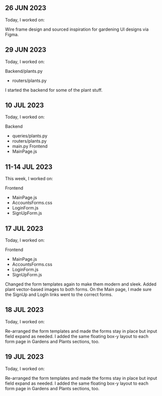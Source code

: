 ## 26 JUN 2023
Today, I worked on:

Wire frame design and sourced inspiration for gardening UI designs via Figma.

## 29 JUN 2023
Today, I worked on:

Backend/plants.py
* routers/plants.py

I started the backend for some of the plant stuff.

## 10 JUL 2023
Today, I worked on:

Backend
* queries/plants.py
* routers/plants.py
* main.py
Frontend
* MainPage.js

## 11-14 JUL 2023
This week, I worked on:

Frontend
* MainPage.js
* AccountsForms.css
* LoginForm.js
* SignUpForm.js

## 17 JUL 2023
Today, I worked on:

Frontend
* MainPage.js
* AccountsForms.css
* LoginForm.js
* SignUpForm.js

Changed the form templates again to make them modern and sleek. Added plant vector-based images to both forms. On the Main page, I made sure the SignUp and LogIn links went to the correct forms.

## 18 JUL 2023
Today, I worked on:

Re-arranged the form templates and made the forms stay in place but input field expand as needed. I added the same floating box-y layout to each form page in Gardens and Plants sections, too.

## 19 JUL 2023
Today, I worked on:

Re-arranged the form templates and made the forms stay in place but input field expand as needed. I added the same floating box-y layout to each form page in Gardens and Plants sections, too.
